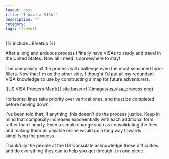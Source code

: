 ```yaml
---
layout: post
title: "I have a VISA!"
description: ""
category: 
tags: [Travel]
---
```

{% include JB/setup %}

After a long and arduous process I finally have VISAs to study and travel in the United States. Now all I need is somewhere to stay!

The complexity of the process will challenge even the most seasoned form-fillers. Now that I'm on the other side, I thought I'd put all my redundant VISA knowledge to use by constructing a map for future adventurers.

![US VISA Process Map]({{ site.baseurl }}images/us_visa_process.png)

<p class="caption">Horizontal lines take priority over vertical ones, and must be completed before moving down.</p>

I've been told that, if anything, this doesn't do the process justice. Keep in mind that complexity increases exponentially with each additional form rather than linearly. Even a simple change such as consolidating the fees and making them all payable online would go a long way towards simplifying the process.

Thankfully the people at the US Consulate acknowledge these difficulties and do everything they can to help you get through it in one piece.
